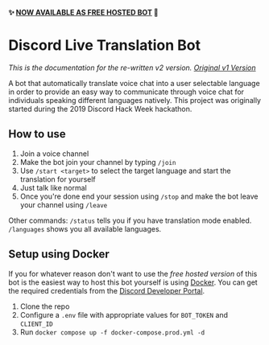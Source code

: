 **✨ [NOW AVAILABLE AS FREE HOSTED BOT](https://livetranslator.xyz) 🎉**

# Discord Live Translation Bot

*This is the documentation for the re-written v2 version. [Original v1 Version](/tree/v1)*

A bot that automatically translate voice chat into a user selectable language in order to provide an easy way to communicate through voice chat for individuals speaking different languages natively. This project was originally started during the 2019 Discord Hack Week hackathon.

## How to use

1. Join a voice channel
2. Make the bot join your channel by typing `/join`
3. Use `/start <target>` to select the target language and start the translation for yourself
4. Just talk like normal
5. Once you're done end your session using `/stop` and make the bot leave your channel using `/leave`

Other commands:
`/status` tells you if you have translation mode enabled.
`/languages` shows you all available languages.

## Setup using Docker

If you for whatever reason don't want to use the *free hosted version* of this bot is the easiest way to host this bot yourself is using [Docker](https://www.docker.com/). You can get the required credentials from the [Discord Developer Portal](https://discord.com/developers/applications).

1. Clone the repo
2. Configure a `.env` file with appropriate values for `BOT_TOKEN` and `CLIENT_ID`
3. Run `docker compose up -f docker-compose.prod.yml -d`
